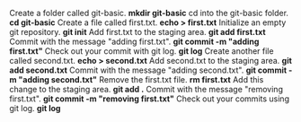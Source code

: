 Create a folder called git-basic. **mkdir git-basic**
cd into the git-basic folder. **cd git-basic**
Create a file called first.txt. **echo > first.txt**
Initialize an empty git repository. **git init**
Add first.txt to the staging area. **git add first.txt**
Commit with the message "adding first.txt". **git commit -m "adding first.txt"**
Check out your commit with git log. **git log**
Create another file called second.txt. **echo > second.txt**
Add second.txt to the staging area. **git add second.txt**
Commit with the message "adding second.txt". **git commit -m "adding second.txt"**
Remove the first.txt file. **rm first.txt**
Add this change to the staging area. **git add .**
Commit with the message "removing first.txt". **git commit -m "removing first.txt"**
Check out your commits using git log. **git log**

